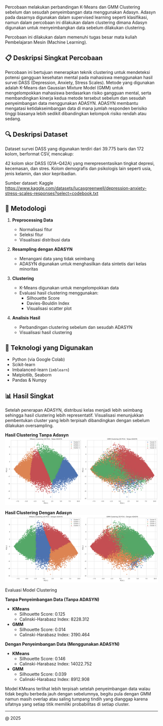 Percobaan melakukan perbandingan K-Means dan GMM Clustering sebelum dan sesudah penyeimbangan data menggunakan Adasyn.
Adasyn pada dasarnya digunakan dalam supervised learning seperti klasifikasi, namun dalam percobaan ini dilakukan dalam clustering dimana Adasyn digunakan untuk menyeimbangkan data sebelum dilakukan clustering.

Percobaan ini dilakukan dalam memenuhi tugas besar mata kuliah Pembelajaran Mesin (Machine Learning).

## 📋 Deskripsi Singkat Percobaan

Percobaan ini bertujuan menerapkan teknik clustering untuk mendeteksi potensi gangguan kesehatan mental pada mahasiswa menggunakan hasil survei DASS (Depression, Anxiety, Stress Scales).
Metode yang digunakan adalah K-Means dan Gaussian Mixture Model (GMM) untuk mengelompokkan mahasiswa berdasarkan risiko gangguan mental, serta membandingkan kinerja kedua metode tersebut sebelum dan sesudah penyeimbangan data menggunakan ADASYN.
ADASYN membantu mengatasi ketidakseimbangan data di mana jumlah responden berisiko tinggi biasanya lebih sedikit dibandingkan kelompok risiko rendah atau sedang.

## 🔍 Deskripsi Dataset

Dataset survei DASS yang digunakan terdiri dari 39.775 baris dan 172 kolom, berformat CSV, mencakup:

42 kolom skor DASS (Q1A–Q42A) yang merepresentasikan tingkat depresi, kecemasan, dan stres.
Kolom demografis dan psikologis lain seperti usia, jenis kelamin, dan skor kepribadian.

Sumber dataset:
Kaggle https://www.kaggle.com/datasets/lucasgreenwell/depression-anxiety-stress-scales-responses?select=codebook.txt

## 📌 Metodologi

1. **Preprocessing Data**
   - Normalisasi fitur
   - Seleksi fitur
   - Visualisasi distribusi data

2. **Resampling dengan ADASYN**
   - Menangani data yang tidak seimbang
   - ADASYN digunakan untuk menghasilkan data sintetis dari kelas minoritas

3. **Clustering**
   - K-Means digunakan untuk mengelompokkan data
   - Evaluasi hasil clustering menggunakan:
     - Silhouette Score
     - Davies-Bouldin Index
     - Visualisasi scatter plot

4. **Analisis Hasil**
   - Perbandingan clustering sebelum dan sesudah ADASYN
   - Visualisasi hasil clustering

## 🔧 Teknologi yang Digunakan

- Python (via Google Colab)
- Scikit-learn
- Imbalanced-learn (`imblearn`)
- Matplotlib, Seaborn
- Pandas & Numpy

## 📊 Hasil Singkat

Setelah penerapan ADASYN, distribusi kelas menjadi lebih seimbang sehingga hasil clustering lebih representatif. Visualisasi menunjukkan pembentukan cluster yang lebih terpisah dibandingkan dengan sebelum dilakukan oversampling.

**Hasil Clustering Tanpa Adasyn**
![Hasil Clustering Tanpa Adasyn](dokumentasi%20clustering/no%20adasyn.png)

**Hasil Clustering Dengan Adasyn**
![Hasil Clustering Dengan Adasyn](dokumentasi%20clustering/adasyn.png)

Evaluasi Model Clustering

**Tanpa Penyeimbangan Data (Tanpa ADASYN)**
- **KMeans**
  - Silhouette Score: 0.125  
  - Calinski-Harabasz Index: 8228.312
- **GMM**
  - Silhouette Score: 0.014  
  - Calinski-Harabasz Index: 3190.464

**Dengan Penyeimbangan Data (Menggunakan ADASYN)**
- **KMeans**
  - Silhouette Score: 0.146  
  - Calinski-Harabasz Index: 14022.752
- **GMM**
  - Silhouette Score: 0.039  
  - Calinski-Harabasz Index: 8912.908


Model KMeans terlihat lebih terpisah setelah penyeimbangan data walau tidak begitu berbeda jauh dengan sebelumnya, begitu pula dengan GMM namun masih overlap atau saling tumpang tindih yang dianggap karena sifatnya yang setiap titik memiliki probabilitas di setiap cluster.

---

@ 2025 
